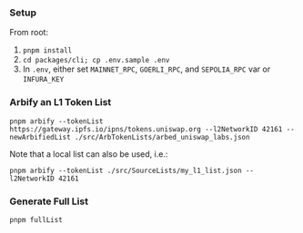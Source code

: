 ### Setup

From root:

1. `pnpm install`
2. `cd packages/cli; cp .env.sample .env`
3. In `.env`, either set `MAINNET_RPC`, `GOERLI_RPC`, and `SEPOLIA_RPC` var or `INFURA_KEY`

### Arbify an L1 Token List

`pnpm arbify --tokenList https://gateway.ipfs.io/ipns/tokens.uniswap.org --l2NetworkID 42161 --newArbifiedList ./src/ArbTokenLists/arbed_uniswap_labs.json`

Note that a local list can also be used, i.e.:

`pnpm arbify --tokenList ./src/SourceLists/my_l1_list.json --l2NetworkID 42161`

### Generate Full List

`pnpm fullList`
